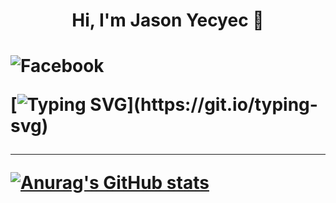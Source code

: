 
  <h1 align="center"> Hi, I'm Jason Yecyec 👋<h1/>
  
![Facebook](https://img.shields.io/badge/Facebook-%231877F2.svg?style=for-the-badge&logo=Facebook&logoColor=white&src=https://www.facebook.com/jason.yecyec.5/)
  
  
[![Typing SVG](https://readme-typing-svg.herokuapp.com?size=25&color=1A8FF7&center=true&width=1000&height=100&lines=Aspiring+to+be+a+Full-stack+developer;Nice+to+meet+you+...)](https://git.io/typing-svg)
  
 ---
[![Anurag's GitHub stats](https://github-readme-stats.vercel.app/api?username=Jasonyecyec&show_icons=true)](https://github.com/Jasonyecyec/github-readme-stats)
          
